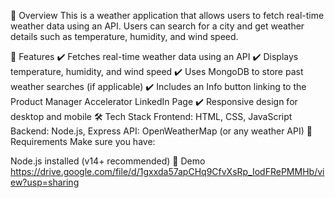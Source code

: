 📌 Overview
This is a weather application that allows users to fetch real-time weather data using an API. Users can search for a city and get weather details such as temperature, humidity, and wind speed.

🚀 Features
✔️ Fetches real-time weather data using an API
✔️ Displays temperature, humidity, and wind speed
✔️ Uses MongoDB to store past weather searches (if applicable)
✔️ Includes an Info button linking to the Product Manager Accelerator LinkedIn Page
✔️ Responsive design for desktop and mobile
🛠️ Tech Stack
Frontend: HTML, CSS, JavaScript
Backend: Node.js, Express
API: OpenWeatherMap (or any weather API)
📜 Requirements
Make sure you have:

Node.js installed (v14+ recommended)
📸 Demo
https://drive.google.com/file/d/1gxxda57apCHq9CfvXsRp_IodFRePMMHb/view?usp=sharing
